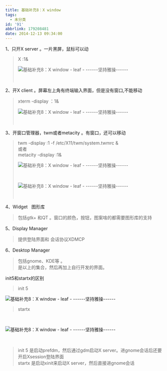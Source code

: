 ```yaml
---
title: 基础补充8：X window
tags:
  - 未分类
id: '91'
abbrlink: 179208481
date: 2014-12-13 09:34:00
---
```


1、只开X server 。一片黑屏，鼠标可以动  

> X :1&  
> 
> ![基础补充8：X window - leaf - ------坚持雅操------](http://img1.ph.126.net/DewYm4SOrcTGz8A4WqtyCA==/6619130367956356525.jpg "基础补充8：X window - leaf - ------坚持雅操------")
> 
>    

2、开X client 。屏幕左上角有终端输入界面，但是没有窗口,不能移动  

> xterm -display ：1&  
> 
> ![基础补充8：X window - leaf - ------坚持雅操------](http://img0.ph.126.net/FId_qUF5cLsqT31gHlh5-Q==/887490601669063227.jpg "基础补充8：X window - leaf - ------坚持雅操------")
> 
>    

3、开窗口管理器，twm或者metacity 。有窗口，还可以移动  

> twm -display :1 -f /etc/X11/twm/system.twmrc &  
> 或者  
> metacity -display :1&  
> 
> ![基础补充8：X window - leaf - ------坚持雅操------](http://img2.ph.126.net/jwi6o_qmZj1nSWmxpMCstQ==/145241088082979159.jpg "基础补充8：X window - leaf - ------坚持雅操------")
> 
>  
> 
> ![基础补充8：X window - leaf - ------坚持雅操------](http://img1.ph.126.net/vgEWzw9txT0xb9imd50knA==/887490601669063228.jpg "基础补充8：X window - leaf - ------坚持雅操------")
> 
>    

4、Widget   图形库  

> 包括gtk+ 和QT 。窗口的颜色，按钮，图案啥的都需要图形库的支持  
>   

5、Display Manager  

> 提供登陆界面和 会话协议XDMCP  
>   

6、Desktop Manager  

> 包括gnome、KDE等 。  
> 是以上的集合，然后再加上自行开发的界面。  
>   
>   

init5和startx的区别  

> init 5  

![基础补充8：X window - leaf - ------坚持雅操------](http://img1.ph.126.net/U-DEBwBEJ4tm1B-mvJrwtg==/2206200867558479713.png "基础补充8：X window - leaf - ------坚持雅操------")  

> startx  

 

![基础补充8：X window - leaf - ------坚持雅操------](http://img0.ph.126.net/SfJv_fMGdbtlnwy2Pc1KjQ==/3261169080270047412.png "基础补充8：X window - leaf - ------坚持雅操------")

   

> init 5 是启动prefdm，然后通过gdm启动X server。进gnome会话后还要开启Xsession登陆界面  
> startx 是启动xinit来启动X server，然后直接进gnome会话  

  

>   
>
